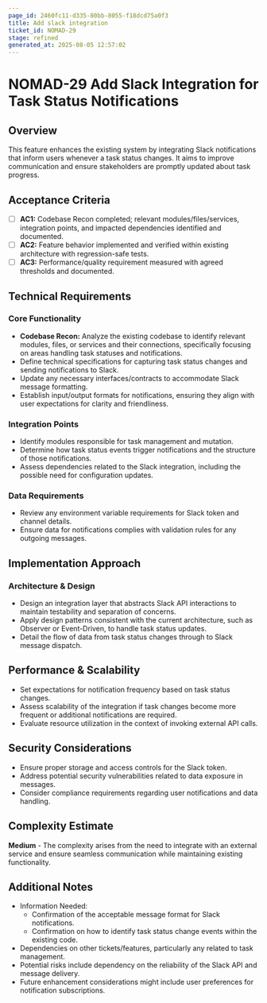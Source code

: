 ```yaml
---
page_id: 2460fc11-d335-80bb-8055-f18dcd75a0f3
title: Add slack integration
ticket_id: NOMAD-29
stage: refined
generated_at: 2025-08-05 12:57:02
---
```


# NOMAD-29 Add Slack Integration for Task Status Notifications

## Overview
This feature enhances the existing system by integrating Slack notifications that inform users whenever a task status changes. It aims to improve communication and ensure stakeholders are promptly updated about task progress.

## Acceptance Criteria
- [ ] **AC1:** Codebase Recon completed; relevant modules/files/services, integration points, and impacted dependencies identified and documented.
- [ ] **AC2:** Feature behavior implemented and verified within existing architecture with regression-safe tests.
- [ ] **AC3:** Performance/quality requirement measured with agreed thresholds and documented.

## Technical Requirements

### Core Functionality
- **Codebase Recon:** Analyze the existing codebase to identify relevant modules, files, or services and their connections, specifically focusing on areas handling task statuses and notifications.
- Define technical specifications for capturing task status changes and sending notifications to Slack.
- Update any necessary interfaces/contracts to accommodate Slack message formatting.
- Establish input/output formats for notifications, ensuring they align with user expectations for clarity and friendliness.

### Integration Points
- Identify modules responsible for task management and mutation.
- Determine how task status events trigger notifications and the structure of those notifications.
- Assess dependencies related to the Slack integration, including the possible need for configuration updates.

### Data Requirements
- Review any environment variable requirements for Slack token and channel details.
- Ensure data for notifications complies with validation rules for any outgoing messages.

## Implementation Approach

### Architecture & Design
- Design an integration layer that abstracts Slack API interactions to maintain testability and separation of concerns.
- Apply design patterns consistent with the current architecture, such as Observer or Event-Driven, to handle task status updates.
- Detail the flow of data from task status changes through to Slack message dispatch.

## Performance & Scalability

- Set expectations for notification frequency based on task status changes.
- Assess scalability of the integration if task changes become more frequent or additional notifications are required.
- Evaluate resource utilization in the context of invoking external API calls.

## Security Considerations

- Ensure proper storage and access controls for the Slack token.
- Address potential security vulnerabilities related to data exposure in messages.
- Consider compliance requirements regarding user notifications and data handling.

## Complexity Estimate
**Medium** - The complexity arises from the need to integrate with an external service and ensure seamless communication while maintaining existing functionality.

## Additional Notes
- Information Needed:
  - Confirmation of the acceptable message format for Slack notifications.
  - Confirmation on how to identify task status change events within the existing code.
- Dependencies on other tickets/features, particularly any related to task management.
- Potential risks include dependency on the reliability of the Slack API and message delivery.
- Future enhancement considerations might include user preferences for notification subscriptions.
